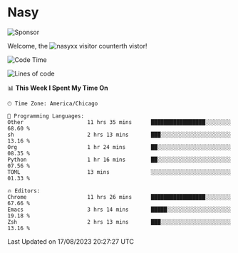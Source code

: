 # Nasy

<!--
<p align="center">
<img height="200" src="https://github-readme-stats.vercel.app/api?username=nasyxx&count_private=true&show_icons=true&theme=dracula&include_all_commits=true"/>
<img height="200" src="https://github-readme-stats.vercel.app/api/top-langs/?username=nasyxx&theme=dracula&hide=html,jupyter+notebook&count_private=true&show_icons=true"/>
</p>

  
----------------
-->

![Sponsor](https://img.shields.io/static/v1.svg?label=Sponsor&message=%E2%9D%A4&logo=GitHub&style=flat&color=pink)
 
Welcome, the ![nasyxx visitor counter](https://count.getloli.com/get/@nasyxx?theme=rule34)th vistor!
 
<!--START_SECTION:waka-->
![Code Time](http://img.shields.io/badge/Code%20Time-3%2C648%20hrs-blue)

![Lines of code](https://img.shields.io/badge/From%20Hello%20World%20I%27ve%20Written-6.3%20million%20lines%20of%20code-blue)

📊 **This Week I Spent My Time On** 

```text
🕑︎ Time Zone: America/Chicago

💬 Programming Languages: 
Other                    11 hrs 35 mins      █████████████████░░░░░░░░   68.60 % 
sh                       2 hrs 13 mins       ███░░░░░░░░░░░░░░░░░░░░░░   13.16 % 
Org                      1 hr 24 mins        ██░░░░░░░░░░░░░░░░░░░░░░░   08.35 % 
Python                   1 hr 16 mins        ██░░░░░░░░░░░░░░░░░░░░░░░   07.56 % 
TOML                     13 mins             ░░░░░░░░░░░░░░░░░░░░░░░░░   01.33 % 

🔥 Editors: 
Chrome                   11 hrs 26 mins      █████████████████░░░░░░░░   67.66 % 
Emacs                    3 hrs 14 mins       █████░░░░░░░░░░░░░░░░░░░░   19.18 % 
Zsh                      2 hrs 13 mins       ███░░░░░░░░░░░░░░░░░░░░░░   13.16 % 
```


 Last Updated on 17/08/2023 20:27:27 UTC
<!--END_SECTION:waka-->

<!-- ![visitors](https://visitor-badge.laobi.icu/badge?page_id=nasyxx.nasyxx) -->
